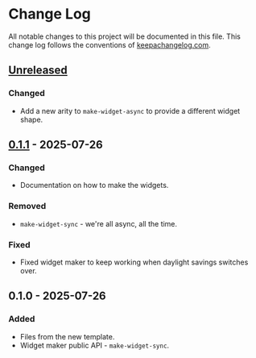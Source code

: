 # Change Log
All notable changes to this project will be documented in this file. This change log follows the conventions of [keepachangelog.com](http://keepachangelog.com/).

## [Unreleased]
### Changed
- Add a new arity to `make-widget-async` to provide a different widget shape.

## [0.1.1] - 2025-07-26
### Changed
- Documentation on how to make the widgets.

### Removed
- `make-widget-sync` - we're all async, all the time.

### Fixed
- Fixed widget maker to keep working when daylight savings switches over.

## 0.1.0 - 2025-07-26
### Added
- Files from the new template.
- Widget maker public API - `make-widget-sync`.

[Unreleased]: https://sourcehost.site/your-name/variationalflowers/compare/0.1.1...HEAD
[0.1.1]: https://sourcehost.site/your-name/variationalflowers/compare/0.1.0...0.1.1
